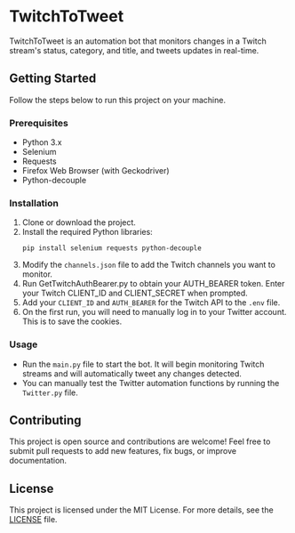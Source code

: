 # TwitchToTweet

TwitchToTweet is an automation bot that monitors changes in a Twitch stream's status, category, and title, and tweets
updates in real-time.

## Getting Started

Follow the steps below to run this project on your machine.

### Prerequisites

- Python 3.x
- Selenium
- Requests
- Firefox Web Browser (with Geckodriver)
- Python-decouple

### Installation

1. Clone or download the project.
2. Install the required Python libraries:
   ```
   pip install selenium requests python-decouple
   ```
3. Modify the `channels.json` file to add the Twitch channels you want to monitor.
4. Run GetTwitchAuthBearer.py to obtain your AUTH_BEARER token. Enter your Twitch CLIENT_ID and CLIENT_SECRET when
   prompted.
4. Add your `CLIENT_ID` and `AUTH_BEARER` for the Twitch API to the `.env` file.
5. On the first run, you will need to manually log in to your Twitter account. This is to save the cookies.

### Usage

- Run the `main.py` file to start the bot. It will begin monitoring Twitch streams and will automatically tweet any
  changes detected.
- You can manually test the Twitter automation functions by running the `Twitter.py` file.

## Contributing

This project is open source and contributions are welcome! Feel free to submit pull requests to add new features, fix
bugs, or improve documentation.

## License

This project is licensed under the MIT License. For more details, see the [LICENSE](LICENSE) file.

